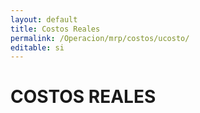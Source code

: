 ```yaml
---
layout: default
title: Costos Reales
permalink: /Operacion/mrp/costos/ucosto/
editable: si
---
```


# COSTOS REALES

